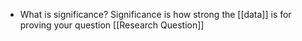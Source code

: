 - What is significance?
	Significance is how strong the [[data]] is for proving your question [[Research Question]]